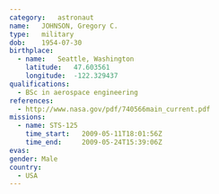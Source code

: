 ```yaml
---
category:	astronaut
name:	JOHNSON, Gregory C.
type:	military
dob:	1954-07-30
birthplace:
  - name:	Seattle, Washington
    latitude:	47.603561
    longitude:	-122.329437
qualifications:
  - BSc in aerospace engineering
references:
  - http://www.nasa.gov/pdf/740566main_current.pdf
missions:
  - name: STS-125
    time_start:   2009-05-11T18:01:56Z
    time_end:     2009-05-24T15:39:06Z
evas:
gender:	Male
country:
  - USA
---
```

